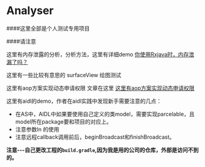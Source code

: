 # Analyser

####这里全部是个人测试专用项目

####请注意

这里有内存泄露的分析，分析方法，这里有详细demo  [你使用Rxjava时，内存泄漏了吗？](http://www.jianshu.com/p/c720ec2b5383)

这里有一些比较有意思的 surfaceView 绘图测试

这里有aop方案实现动态申请权限   文章在这里 [这里有aop方案实现动态申请权限](http://www.jianshu.com/p/ea4cc77bf984)

这里有aidl的demo，作者在aidl实践中发现新手需要注意的几点：

* 在AS中，AIDL中如果要使用自己定义的类model，需要实现parcelable，且model所在package要和项目的对应上。
* 注意参数In 的使用
* 注意远程callback调用前后，beginBroadcast和finishBroadcast。


**注意---自己更改工程的`build.gradle`,因为我是用的公司的仓库，外部是访问不到的。**


